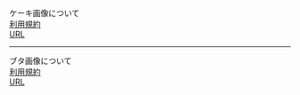 ケーキ画像について  
[利用規約](https://free-materials.com/guidelines/)  
[URL](https://free-materials.com/%E3%82%AB%E3%83%95%E3%82%A7%E3%83%BB%E3%83%81%E3%83%BC%E3%82%BA%E3%82%B1%E3%83%BC%E3%82%AD03/)  

---

ブタ画像について  
[利用規約](https://illust8.com/policy)  
[URL](https://illust8.com/contents/4620)
